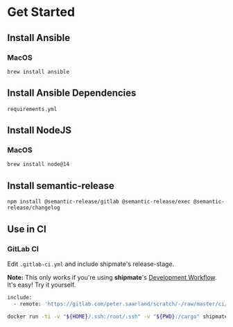 # Get Started

## Install Ansible

### MacOS

```
brew install ansible
```

## Install Ansible Dependencies

```
requirements.yml
```

## Install NodeJS

### MacOS

```
brew install node@14
```

## Install semantic-release

```
npm install @semantic-release/gitlab @semantic-release/exec @semantic-release/changelog
```

## Use in CI

### GitLab CI

Edit `.gitlab-ci.yml` and include shipmate's release-stage.

**Note:** This only works if you're using **shipmate**'s [Development Workflow](development-workflow.md). It's easy! Try it yourself.

```bash
include:
  - remote: 'https://gitlab.com/peter.saarland/scratch/-/raw/master/ci/templates/shipmate/release.gitlab-ci.yml'
```

```bash
docker run -ti -v "${HOME}/.ssh:/root/.ssh" -v "${PWD}:/cargo" shipmate ansible-playbook -i "localhost," /shipmate/playbooks/ahoi.yml
```